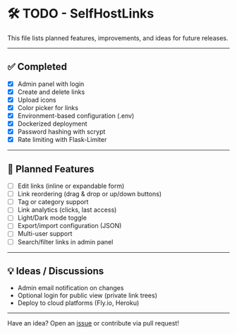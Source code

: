 # 🛠️ TODO - SelfHostLinks

This file lists planned features, improvements, and ideas for future releases.

---

## ✅ Completed
- [x] Admin panel with login
- [x] Create and delete links
- [x] Upload icons
- [x] Color picker for links
- [x] Environment-based configuration (.env)
- [x] Dockerized deployment
- [x] Password hashing with scrypt
- [x] Rate limiting with Flask-Limiter

---

## 🚧 Planned Features
- [ ] Edit links (inline or expandable form)
- [ ] Link reordering (drag & drop or up/down buttons)
- [ ] Tag or category support
- [ ] Link analytics (clicks, last access)
- [ ] Light/Dark mode toggle
- [ ] Export/import configuration (JSON)
- [ ] Multi-user support
- [ ] Search/filter links in admin panel

---

## 💡 Ideas / Discussions
- Admin email notification on changes
- Optional login for public view (private link trees)
- Deploy to cloud platforms (Fly.io, Heroku)

---

Have an idea? Open an [issue](https://github.com/peppinosh/SelfHostLinks/issues) or contribute via pull request!

